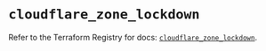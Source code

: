 # `cloudflare_zone_lockdown`

Refer to the Terraform Registry for docs: [`cloudflare_zone_lockdown`](https://registry.terraform.io/providers/cloudflare/cloudflare/5.4.0/docs/resources/zone_lockdown).
